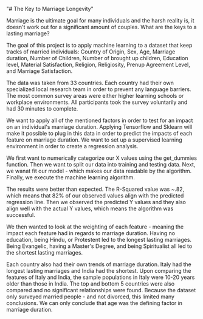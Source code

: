 "# The Key to Marriage Longevity"

Marriage is the ultimate goal for many individuals and the harsh reality is, it doesn't work out for a significant amount of couples.
What are the keys to a lasting marriage? 

The goal of this project is to apply machine learning to a dataset that keep tracks of married individuals:
Country of Origin, Sex, Age, Marriage duration, Number of Children, Number of brought up children, Education level,
Material Satisfaction, Religion, Religiosity, Prenup Agreement Level, and Marriage Satisfaction.

The data was taken from 33 countries. Each country had their own specialized local research team in order to prevent any 
language barriers. The most common survey areas were either higher learning schools or workplace environments.
All participants took the survey voluntarily and had 30 minutes to complete.

We want to apply all of the mentioned factors in order to test for an impact on an individual's marriage duration.
Applying Tensorflow and Sklearn will make it possible to plug in this data in order to predict the impacts of each
feature on marriage duration. We want to set up a supervised learning environment in order to 
create a regression analysis.

We first want to numerically categorize our X values using the get_dummies function. Then we want to split 
our data into training and testing data. Next, we wanat fit our model - which makes our data
readable by the algorithm. Finally, we execute the machine learning algorithm. 

The results were better than expected. The R-Squared value was ~.82, which means that 82% of our observed
values align with the predicted regression line. Then we observed the predicted Y values and they also
align well with the actual Y values, which means the algorithm was successful. 

We then wanted to look at the weighting of each feature - meaning the impact each feature had in regards to
marriage duration. Having no education, being Hindu, or Protestent led to the longest lasting marriages.
Being Evangelic, having a Master's Degree, and being Spiritualist all led to the shortest lasting marriages.

Each country also had their own trends of marriage duration. Italy had the longest lasting marriages and India had the shortest.
Upon comparing the features of Italy and India, the sample populations in Italy were 10-20 years older than those in India. The top 
and bottom 5 countries were also compared and no significant relationships were found.
Because the dataset only surveyed married people - and not divorced, this limited many conclusions. We can only conclude that 
age was the defining factor in marriage duration.







